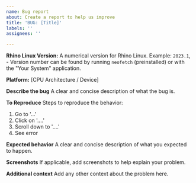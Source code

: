 ```yaml
---
name: Bug report
about: Create a report to help us improve
title: 'BUG: [Title]'
labels: ''
assignees: ''

---
```


**Rhino Linux Version:**
A numerical version for Rhino Linux. Example: `2023.1`, - Version number can be found by running `neofetch` (preinstalled) or with the "Your System" application.

**Platform:**
[CPU Architecture / Device]

**Describe the bug**
A clear and concise description of what the bug is.

**To Reproduce**
Steps to reproduce the behavior:
1. Go to '...'
2. Click on '....'
3. Scroll down to '....'
4. See error

**Expected behavior**
A clear and concise description of what you expected to happen.

**Screenshots**
If applicable, add screenshots to help explain your problem.

**Additional context**
Add any other context about the problem here.
